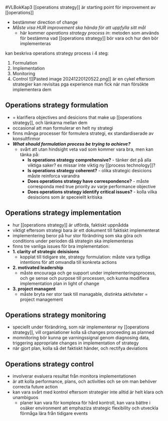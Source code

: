 #VLBokKap3
[[operations strategy]] är starting point för improvement av [[operations]]
- bestämmer direction of change
- *Måste visa HUR improvement ska hända för att uppfylla sitt mål*
	- här kommer *operations strategy process in*: metoden som används för bestämma vad [[operations strategy]] bör vara och hur den bör implementeras

kan beskriva operations strategy process i 4 steg:
1. Formulation
2. Implementation
3. Monitoring
4. Control
![[Pasted image 20241220120522.png]]
är en cykel eftersom strategier kan revisitas pga experience man fick när man försökte implementera dem

## Operations strategy formulation
-  = klarifiera objectives and desicions that make up [[operations strategy]], och länkarna mellan dem
- occasional att man formulerar en helt ny strategi
- finns många processer för formulera strategi, ex standardiserade av konsultfirmor
- ***What should formulation process be trying to achieve?***
	- svårt att utan hindsight veta vad som kommer vara bra, men kan tänka på:
		- **Is operations strategy comprehensive?** - tänker det på alla viktiga saker? ex missar inte viktig ny [[process technology]]?
		- **Is operations strategy coherent?** - olika strategic desicions måste reinforca varandra
		- **Does operations strategy have correspondence?** - måste corresponda med true priority av varje performance objective
		- **Does operations strategy identify critical issues?** - kolla vilka desiscions som är speceiellt kritiska


## Operations strategy implementation
- hur [[operations strategy]] är utförda, faktiskt uppnådda
- viktigt eftersom strategi bara är ett dokument till faktiskt implementerat
- implementering beror på hur stor förändring som ska göra och conditions under perioden då strategin ska implementeras
- finns tre vanliga issues för bra implementation:
- **1. clarity of strategic deisisions**
	- kopplat till tidigare ste, strategy formulation: måste vara tydliga intentions för att omvandla till konkreta actions
- **2. motivated leadership**
	- måste encouraga och ge support under implementeringsprocess, och ge sense och purpose till processen, och kunna modifiera implementation plan in light of change
- **3. project managent**
	- måste bryta ner stor task till managable, distinkta aktiviteter = project management

## Operations strategy monitoring
- speciellt under förändring, som när implementerar ny [[operations strategy]], vill organiationer kolla så changes proceeding as planned
- momnitoring bör kunna ge varningssignal genom diagnosing data, triggering appropriate changes in implementation of strategy
- när gjort plan, kolla så det faktiskt händer, och rectifya deviations


## Operations strategy control
- involverar evaluera resultat från monitora implementationen
- är att kolla performance, plans, och activities och se om man behöver correcta future action
- kan vara svårt med kontrol eftersom strategier inte alltid är helt klara och unambiguos
	- planer kan vara för komplexa för hård kontroll, kan vara bättre i osäker environment att emphaziza strategic flexibility och utveckla förmåga lära från tidigare events